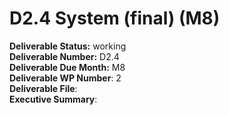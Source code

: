 # D2.4     System \(final\) \(M8\)

**Deliverable Status:** working  
**Deliverable Number:** D2.4  
**Deliverable Due Month:** M8  
**Deliverable WP Number**: 2   
**Deliverable File**:   
**Executive Summary**:

